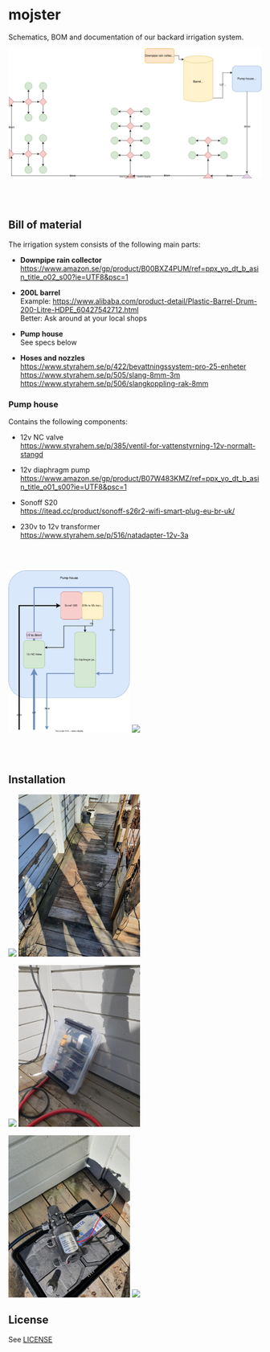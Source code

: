 # mojster
Schematics, BOM and documentation of our backard irrigation system.

![](./irrigation-schematic.drawio.svg)

<br><br>

## Bill of material

The irrigation system consists of the following main parts:

* **Downpipe rain collector**<br>
  https://www.amazon.se/gp/product/B00BXZ4PUM/ref=ppx_yo_dt_b_asin_title_o02_s00?ie=UTF8&psc=1


* **200L barrel**<br>
  Example: https://www.alibaba.com/product-detail/Plastic-Barrel-Drum-200-Litre-HDPE_60427542712.html<br>
  Better: Ask around at your local shops

* **Pump house**<br>
  See specs below

* **Hoses and nozzles**<br>
  https://www.styrahem.se/p/422/bevattningssystem-pro-25-enheter<br>
  https://www.styrahem.se/p/505/slang-8mm-3m<br>
  https://www.styrahem.se/p/506/slangkoppling-rak-8mm


### Pump house
Contains the following components:

* 12v NC valve<br>
  https://www.styrahem.se/p/385/ventil-for-vattenstyrning-12v-normalt-stangd

* 12v diaphragm pump<br>
  https://www.amazon.se/gp/product/B07W483KMZ/ref=ppx_yo_dt_b_asin_title_o01_s00?ie=UTF8&psc=1

* Sonoff S20<br>
  https://itead.cc/product/sonoff-s26r2-wifi-smart-plug-eu-br-uk/

* 230v to 12v transformer<br>
  https://www.styrahem.se/p/516/natadapter-12v-3a

<br><br>
<p float="center">
  <img src="./pump-house-schematic.drawio.svg" width="48%" />
  <img src="pics/20220326_133642.jpg" width="48%" /> 
</p>

<br><br>


## Installation
<p float="center">
  <img src="pics/20220320_150013.jpg" width="48%" />
  <img src="pics/20220320_150008.jpg" width="48%" /> 
</p>
<p float="center">
  <img src="pics/20220320_145946.jpg" width="48%" />
  <img src="pics/20220326_135317.jpg" width="48%" /> 
</p>
<p float="center">
  <img src="pics/20220320_145923.jpg" width="48%" />
  <img src="pics/20220320_145916.jpg" width="48%" /> 
</p>


## License
See [LICENSE](./LICENSE)